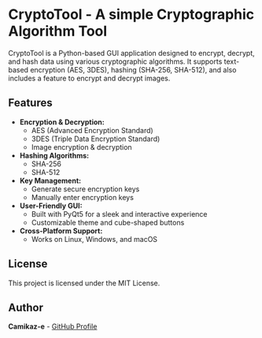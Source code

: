 # CryptoTool - A simple Cryptographic Algorithm Tool

CryptoTool is a Python-based GUI application designed to encrypt, decrypt, and hash data using various cryptographic algorithms. It supports text-based encryption (AES, 3DES), hashing (SHA-256, SHA-512), and also includes a feature to encrypt and decrypt images.

## Features
- **Encryption & Decryption:**
  - AES (Advanced Encryption Standard)
  - 3DES (Triple Data Encryption Standard)
  - Image encryption & decryption
- **Hashing Algorithms:**
  - SHA-256
  - SHA-512
- **Key Management:**
  - Generate secure encryption keys
  - Manually enter encryption keys
- **User-Friendly GUI:**
  - Built with PyQt5 for a sleek and interactive experience
  - Customizable theme and cube-shaped buttons
- **Cross-Platform Support:**
  - Works on Linux, Windows, and macOS



## License
This project is licensed under the MIT License.

## Author
**Camikaz-e** - [GitHub Profile](https://github.com/Camikaz-e)


